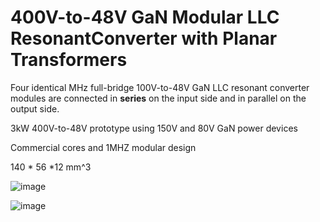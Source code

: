 # 400V-to-48V GaN Modular LLC ResonantConverter with Planar Transformers

Four identical MHz full-bridge 100V-to-48V GaN LLC resonant converter modules are connected in **series** on the input side and in parallel on the output side.

3kW 400V-to-48V prototype using 150V and 80V GaN power devices

Commercial cores and 1MHZ modular design

140 * 56 *12 mm^3

![image](https://github.com/user-attachments/assets/ccbb3137-d1da-47b0-a38c-5a2520068885)

![image](https://github.com/user-attachments/assets/0a193cf5-63fc-425f-b262-8e73e0bea5cf)
